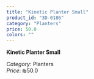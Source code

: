 ```yaml
---
title: "Kinetic Planter Small"
product_id: "3D-0186"
category: "Planters"
price: 50.0
colors: ""
---
```


**Kinetic Planter Small**

*Category*: Planters  
*Price*: ₪50.0

